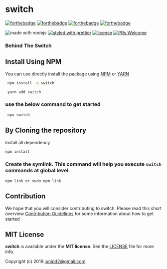 # switch
[![forthebadge](https://forthebadge.com/images/badges/made-with-javascript.svg)]() [![forthebadge](https://forthebadge.com/images/badges/built-with-swag.svg)](https://forthebadge.com) [![forthebadge](https://forthebadge.com/images/badges/for-you.svg)]() [![forthebadge](https://forthebadge.com/images/badges/check-it-out.svg)](https://forthebadge.com)

![made with nodejs](https://img.shields.io/badge/madewith-node.js-green.svg) [![styled with prettier](https://img.shields.io/badge/styled_with-prettier-ff69b4.svg)](https://github.com/prettier/prettier) [![license](https://img.shields.io/github/license/visionmedia/superagent.svg)](LICENSE) [![PRs Welcome](https://img.shields.io/badge/PRs-welcome-brightgreen.svg?style=shields)](http://makeapullrequest.com)


### Behind The Switch 



 
## Install Using NPM

You can use directly install the package using 
[NPM](https://www.npmjs.com/package/switch)  or  [YARN](https://yarnpkg.com/en/package/switch)

```sh
 npm install -g switch 
```
```   
 yarn add switch
```

### use the below command to get started

```sh
 npx switch
```

## By Cloning the repository

Install all dependency 


```sh
npm install 
```

### Create the symlink. This command will help you execute `switch` commands at global level 


```
npm link or sudo npm link
```











## Contribution

We hope that you will consider contributing to switch. Please read this short overview [Contribution Guidelines](https://github.com/junipdewan/switch/blob/master/CONTRIBUTING.md) for some information about how to get started 

## MIT License

**switch** is available under the **MIT license**. See the [LICENSE](https://github.com/junipdewan/switch/blob/master/LICENSE) file for more info.

Copyright (c) 2019 <junipd2@gmail.com>


